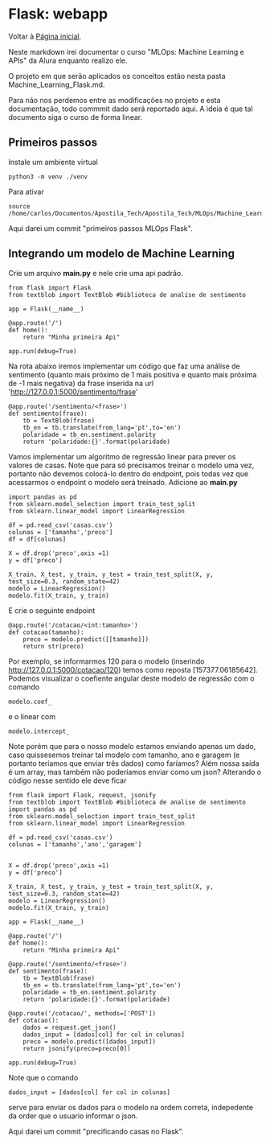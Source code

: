 # Flask: webapp

Voltar à [Página inicial](../../README.md).

Neste markdown irei documentar o curso "MLOps: Machine Learning e APIs" da Alura enquanto realizo ele.

O projeto em que serão aplicados os conceitos estão nesta pasta Machine_Learning_Flask.md. 

Para não nos perdemos entre as modificações no projeto e esta documentação, todo commmit dado será reportado aqui. A ideia é que tal documento siga o curso de forma linear.

## Primeiros passos

Instale um ambiente virtual 
```
python3 -m venv ./venv
```
Para ativar 
```
source /home/carlos/Documentos/Apostila_Tech/Apostila_Tech/MLOps/Machine_Learning_Flask/venv/bin/activate
```
Aqui darei um commit "primeiros passos MLOps Flask".

## Integrando um modelo de Machine Learning

Crie um arquivo **main.py** e nele crie uma api padrão. 
```
from flask import Flask
from textblob import TextBlob #biblioteca de analise de sentimento

app = Flask(__name__)

@app.route('/')
def home():
    return "Minha primeira Api"

app.run(debug=True)
```
Na rota abaixo iremos implementar um código  que faz uma análise de sentimento (quanto mais próximo de 1 mais positiva e quanto mais próxima de -1 mais negativa) da frase inserida na url
'http://127.0.0.1:5000/sentimento/frase'
```
@app.route('/sentimento/<frase>')
def sentimento(frase):
    tb = TextBlob(frase)
    tb_en = tb.translate(from_lang='pt',to='en')
    polaridade = tb_en.sentiment.polarity
    return 'polaridade:{}'.format(polaridade)
```
Vamos implementar um algoritmo de regressão linear para prever os valores de casas. Note que para só precisamos treinar o modelo uma vez, portanto não devemos colocá-lo dentro do endpoint, pois todas vez que acessarmos o endpoint o modelo será treinado. Adicione ao **main.py** 
```
import pandas as pd
from sklearn.model_selection import train_test_split
from sklearn.linear_model import LinearRegression

df = pd.read_csv('casas.csv')
colunas = ['tamanho','preco']
df = df[colunas]

X = df.drop('preco',axis =1)
y = df['preco']

X_train, X_test, y_train, y_test = train_test_split(X, y, test_size=0.3, random_state=42)
modelo = LinearRegression()
modelo.fit(X_train, y_train)
```
E crie o seguinte endpoint 
```
@app.route('/cotacao/<int:tamanho>')
def cotacao(tamanho):
    preco = modelo.predict([[tamanho]])
    return str(preco)
```
Por exemplo, se informarmos 120 para o modelo (inserindo http://127.0.0.1:5000/cotacao/120)
temos como reposta [157377.06185642]. Podemos visualizar o coefiente angular deste modelo de regressão com o comando
```
modelo.coef_
```
e o linear com
```
modelo.intercept_
```
Note porém que para o nosso modelo estamos enviando apenas um dado, caso quissesemos treinar tal modelo com tamanho, ano e garagem (e portanto teríamos que enviar três dados) como faríamos? Além nossa saída é um array, mas também não poderíamos enviar como um json?
Alterando o código nesse sentido ele deve ficar 
```
from flask import Flask, request, jsonify
from textblob import TextBlob #biblioteca de analise de sentimento
import pandas as pd
from sklearn.model_selection import train_test_split
from sklearn.linear_model import LinearRegression

df = pd.read_csv('casas.csv')
colunas = ['tamanho','ano','garagem']


X = df.drop('preco',axis =1)
y = df['preco']

X_train, X_test, y_train, y_test = train_test_split(X, y, test_size=0.3, random_state=42)
modelo = LinearRegression()
modelo.fit(X_train, y_train)

app = Flask(__name__)

@app.route('/')
def home():
    return "Minha primeira Api"

@app.route('/sentimento/<frase>')
def sentimento(frase):
    tb = TextBlob(frase)
    tb_en = tb.translate(from_lang='pt',to='en')
    polaridade = tb_en.sentiment.polarity
    return 'polaridade:{}'.format(polaridade)

@app.route('/cotacao/', methods=['POST'])
def cotacao():
    dados = request.get_json()
    dados_input = [dados[col] for col in colunas]
    preco = modelo.predict([dados_input])
    return jsonify(preco=preco[0])

app.run(debug=True)
```
Note que o comando 
```
dados_input = [dados[col] for col in colunas]
```
serve para enviar os dados para o modelo na ordem correta, indepedente da order que o usuario informar o json.

Aqui darei um commit "precificando casas no Flask".
